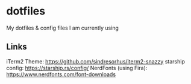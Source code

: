 # dotfiles

My dotfiles & config files I am currently using

## Links
iTerm2 Theme: https://github.com/sindresorhus/iterm2-snazzy
starship config: https://starship.rs/config/
NerdFonts (using Fira): https://www.nerdfonts.com/font-downloads

